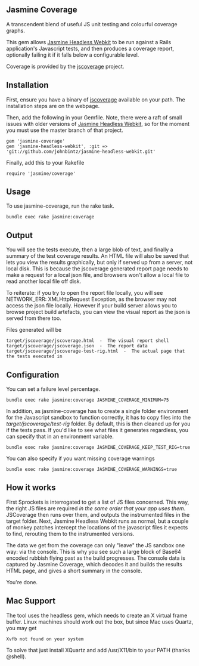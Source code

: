 ## Jasmine Coverage

A transcendent blend of useful JS unit testing and colourful coverage graphs.

This gem allows [Jasmine Headless Webkit](http://johnbintz.github.com/jasmine-headless-webkit/)
to be run against a Rails application's Javascript tests, and then produces a coverage report, optionally
failing it if it falls below a configurable level.

Coverage is provided by the [jscoverage](http://siliconforks.com/jscoverage/manual.html) project.

## Installation

First, ensure you have a binary of [jscoverage](http://siliconforks.com/jscoverage/manual.html)
available on your path. The installation steps are on the webpage.

Then, add the following in your Gemfile. Note, there were a raft of small issues with older versions
of [Jasmine Headless Webkit](http://johnbintz.github.com/jasmine-headless-webkit/), so for the moment you must use
the master branch of that project.

    gem 'jasmine-coverage'
    gem 'jasmine-headless-webkit', :git => 'git://github.com/johnbintz/jasmine-headless-webkit.git'

Finally, add this to your Rakefile

    require 'jasmine/coverage'

## Usage

To use jasmine-coverage, run the rake task.

    bundle exec rake jasmine:coverage

## Output

You will see the tests execute, then a large blob of text, and finally a summary of the test coverage results.
An HTML file will also be saved that lets you view the results graphically, but only if served up from a server,
not local disk. This is because the jscoverage generated report page needs to make a request for a local json
file, and browsers won't allow a local file to read another local file off disk.

To reiterate: if you try to open the report file locally, you will see NETWORK_ERR: XMLHttpRequest Exception,
as the browser may not access the json file locally. However if your build server allows you to browse project build
artefacts, you can view the visual report as the json is served from there too.

Files generated will be

    target/jscoverage/jscoverage.html  -  The visual report shell
    target/jscoverage/jscoverage.json  -  The report data
    target/jscoverage/jscoverage-test-rig.html  -  The actual page that the tests executed in

## Configuration

You can set a failure level percentage.

    bundle exec rake jasmine:coverage JASMINE_COVERAGE_MINIMUM=75

In addition, as jasmine-coverage has to create a single folder environment for the Javascript sandbox to function correctly, it has to copy
files into the _target/jscoverage/test-rig_ folder. By default, this is then cleaned up for you if the tests pass. If you'd like to see what files
it generates regardless, you can specify that in an environment variable.

    bundle exec rake jasmine:coverage JASMINE_COVERAGE_KEEP_TEST_RIG=true

You can also specify if you want missing coverage warnings

    bundle exec rake jasmine:coverage JASMINE_COVERAGE_WARNINGS=true

## How it works

First Sprockets is interrogated to get a list of JS files concerned. This way, the right JS files
are required *in the same order that your app uses them*. JSCoverage then runs over them, and outputs the
instrumented files in the target folder. Next, Jasmine Headless Webkit runs as normal, but a couple of monkey
patches intercept the locations of the javascript files it expects to find, rerouting them to the instrumented versions.

The data we get from the coverage can only "leave" the JS sandbox one way: via the console. This is why you see such
a large block of Base64 encoded rubbish flying past as the build progresses. The console data is captured by Jasmine
Coverage, which decodes it and builds the results HTML page, and gives a short summary in the console.

You're done.

## Mac Support

The tool uses the headless gem, which needs to create an X virtual frame buffer. Linux machines should work out the box, 
but since Mac uses Quartz, you may get 

    Xvfb not found on your system
    
To solve that just install XQuartz and add /usr/X11/bin to your PATH (thanks @shell).
